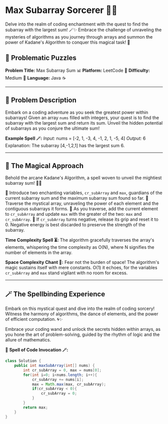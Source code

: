 # Max Subarray Sorcerer 🎩✨

Delve into the realm of coding enchantment with the quest to find the subarray with the largest sum! 🪄✨ Embrace the challenge of unraveling the mysteries of algorithms as you journey through arrays and summon the power of Kadane's Algorithm to conquer this magical task! 🔮

## 🚀 Problematic Puzzles

**Problem Title:** Max Subarray Sum 📊
**Platform:** LeetCode 👾
**Difficulty:** Medium 🌟
**Language:** Java ☕

---

## 🌌 Problem Description

Embark on a coding adventure as you seek the greatest power within subarrays! Given an array `nums` filled with integers, your quest is to find the subarray with the largest sum and return its sum. Unveil the hidden potential of subarrays as you conjure the ultimate sum!

**Example Spell 🪄:**
_Input:_
nums = [-2, 1, -3, 4, -1, 2, 1, -5, 4]
_Output:_
6
Explanation: The subarray [4,-1,2,1] has the largest sum 6.

---

## 🔮 The Magical Approach

Behold the arcane Kadane's Algorithm, a spell woven to unveil the mightiest subarray sum! 🧙‍♂️

🌟 Introduce two enchanting variables, `cr_subArray` and `max`, guardians of the current subarray sum and the maximum subarray sum found so far.
🌟 Traverse the mystical array, unraveling the power of each element and the contiguous subarrays it forms.
🌟 As you traverse, add the current element to `cr_subArray` and update `max` with the greater of the two: `max` and `cr_subArray`.
🌟 If `cr_subArray` turns negative, release its grip and reset it to 0. Negative energy is best discarded to preserve the strength of the subarray.

**Time Complexity Spell ⏳:** The algorithm gracefully traverses the array's elements, whispering the time complexity as O(N), where N signifies the number of elements in the array.

**Space Complexity Chant 🔮:** Fear not the burden of space! The algorithm's magic sustains itself with mere constants. O(1) it echoes, for the variables `cr_subArray` and `max` stand vigilant with no room for excess.

---

## 🪄 The Spellbinding Experience

Embark on this mystical quest and dive into the realm of coding sorcery! Witness the harmony of algorithms, the dance of elements, and the power of efficient computation. 🌀✨

Embrace your coding wand and unlock the secrets hidden within arrays, as you hone the art of problem-solving, guided by the rhythm of logic and the allure of mathematics.

🌟 **Spell of Code Invocation 🪄:**

```java
class Solution {
    public int maxSubArray(int[] nums) {
        int cr_subArray = 0, max = nums[0];
        for(int i=0; i<nums.length; i++){
            cr_subArray += nums[i];
            max = Math.max(max, cr_subArray);
            if(cr_subArray < 0){
                cr_subArray = 0;
            }
        }
        return max;
    }
}
